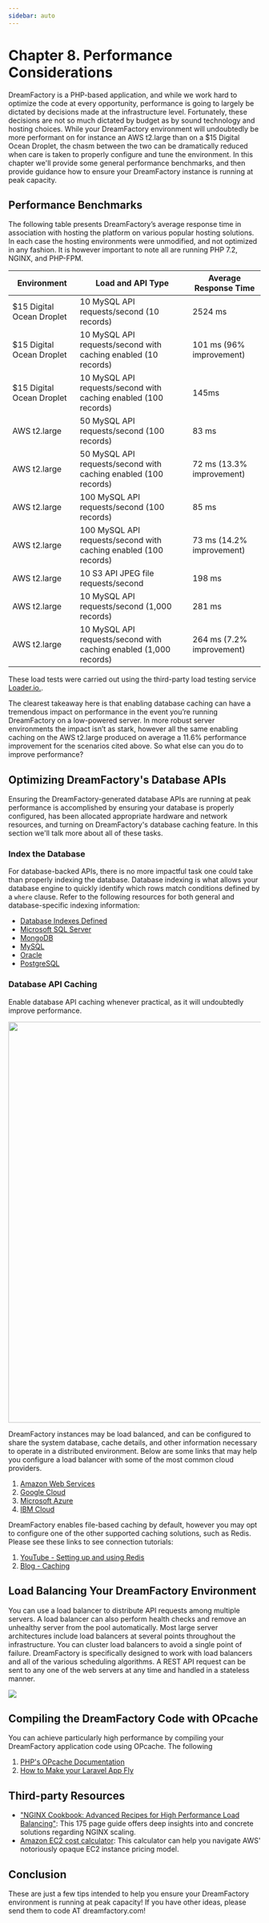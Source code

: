 ```yaml
---
sidebar: auto
---
```


# Chapter 8. Performance Considerations

DreamFactory is a PHP-based application, and while we work hard to optimize the code at every opportunity, performance is going to largely be dictated by decisions made at the infrastructure level. Fortunately, these decisions are not so much dictated by budget as by sound technology and hosting choices. While your DreamFactory environment will undoubtedly be more performant on for instance an AWS t2.large than on a $15 Digital Ocean Droplet, the chasm between the two can be dramatically reduced when care is taken to properly configure and tune the environment. In this chapter we'll provide some general performance benchmarks, and then provide guidance how to ensure your DreamFactory instance is running at peak capacity. 

## Performance Benchmarks

The following table presents DreamFactory’s average response time in association with hosting the platform on various popular hosting solutions. In each case the hosting environments were unmodified, and not optimized in any fashion. It is however important to note all are running PHP 7.2, NGINX, and PHP-FPM.

| Environment               | Load and API Type                                                | Average Response Time     |
|---------------------------|------------------------------------------------------------------|---------------------------|
| $15 Digital Ocean Droplet | 10 MySQL API requests/second (10 records)                        | 2524 ms                   |
| $15 Digital Ocean Droplet | 10 MySQL API requests/second with caching enabled (10 records)   | 101 ms (96% improvement)  |
| $15 Digital Ocean Droplet | 10 MySQL API requests/second with caching enabled (100 records)  | 145ms                     |
| AWS t2.large              | 50 MySQL API requests/second (100 records)                       | 83 ms                     |
| AWS t2.large              | 50 MySQL API requests/second with caching enabled (100 records)  | 72 ms (13.3% improvement) |
| AWS t2.large              | 100 MySQL API requests/second (100 records)                      | 85 ms                     |
| AWS t2.large              | 100 MySQL API requests/second with caching enabled (100 records) | 73 ms (14.2% improvement) |
| AWS t2.large              | 10 S3 API JPEG file requests/second                              | 198 ms                    |
| AWS t2.large              | 10 MySQL API requests/second (1,000 records)                     | 281 ms                    |
| AWS t2.large              | 10 MySQL API requests/second with caching enabled (1,000 records)| 264 ms (7.2% improvement) |

These load tests were carried out using the third-party load testing service [Loader.io.](https://loader.io).

The clearest takeaway here is that enabling database caching can have a tremendous impact on performance in the event you’re running DreamFactory on a low-powered server. In more robust server environments the impact isn’t as stark, however all the same enabling caching on the AWS t2.large produced on average a 11.6% performance improvement for the scenarios cited above. So what else can you do to improve performance?

## Optimizing DreamFactory's Database APIs

Ensuring the DreamFactory-generated database APIs are running at peak performance is accomplished by ensuring your database is properly configured, has been allocated appropriate hardware and network resources, and turning on DreamFactory's database caching feature. In this section we'll talk more about all of these tasks.

### Index the Database

For database-backed APIs, there is no more impactful task one could take than properly indexing the database. Database indexing is what allows your database engine to quickly identify which rows match conditions defined by a `where` clause. Refer to the following resources for both general and database-specific indexing information:

* [Database Indexes Defined](https://en.wikipedia.org/wiki/Database_index)
* [Microsoft SQL Server](https://docs.microsoft.com/en-us/sql/relational-databases/indexes/indexes?view=sql-server-2017)
* [MongoDB](https://docs.mongodb.com/manual/indexes/)
* [MySQL](https://dev.mysql.com/doc/refman/5.7/en/optimization-indexes.html)
* [Oracle](https://docs.oracle.com/cd/E11882_01/server.112/e40540/indexiot.htm#CNCPT721)
* [PostgreSQL](https://www.postgresql.org/docs/9.1/indexes.html)

### Database API Caching

Enable database API caching whenever practical, as it will undoubtedly improve performance.

<img src="/images/10/database_caching.png" width="800">

DreamFactory instances may be load balanced, and can be configured to share the system database, cache details, and other information necessary to operate in a distributed environment. Below are some links that may help you configure a load balancer with some of the most common cloud providers.

1. [Amazon Web Services](https://docs.aws.amazon.com/elasticloadbalancing/latest/application/application-load-balancer-getting-started.html)
2. [Google Cloud](https://cloud.google.com/load-balancing/)
3. [Microsoft Azure](https://docs.microsoft.com/en-us/azure/load-balancer/load-balancer-overview)
4. [IBM Cloud](https://www.ibm.com/cloud/load-balancer)

DreamFactory enables file-based caching by default, however you may opt to configure one of the other supported caching solutions, such as Redis. Please see these links to see connection tutorials:

 1. [YouTube - Setting up and using Redis](c94200f4d0567522370908afcdafd28d)
 2. [Blog - Caching](http://blog.dreamfactory.com/new-dreamfactory-cache-service-supports-redis-memcahed-and-local-storage/)

## Load Balancing Your DreamFactory Environment

You can use a load balancer to distribute API requests among multiple servers. A load balancer can also perform health checks and remove an unhealthy server from the pool automatically. Most large server architectures include load balancers at several points throughout the infrastructure. You can cluster load balancers to avoid a single point of failure. DreamFactory is specifically designed to work with load balancers and all of the various scheduling algorithms. A REST API request can be sent to any one of the web servers at any time and handled in a stateless manner.

<img src="/images/performance/load-balanced-diagram.png">

## Compiling the DreamFactory Code with OPcache

You can achieve particularly high performance by compiling your DreamFactory application code using OPcache. The following 

1. [PHP's OPcache Documentation](http://php.net/manual/en/book.opcache.php)
2. [How to Make your Laravel App Fly](https://medium.com/appstract/make-your-laravel-app-fly-with-php-opcache-9948db2a5f93) 

## Third-party Resources

* ["NGINX Cookbook: Advanced Recipes for High Performance Load Balancing"](https://www.nginx.com/resources/library/complete-nginx-cookbook/): This 175 page guide offers deep insights into and concrete solutions regarding NGINX scaling.
* [Amazon EC2 cost calculator](https://calculator.s3.amazonaws.com/): This calculator can help you navigate AWS' notoriously opaque EC2 instance pricing model.

## Conclusion

These are just a few tips intended to help you ensure your DreamFactory environment is running at peak capacity! If you have other ideas, please send them to code AT dreamfactory.com!
